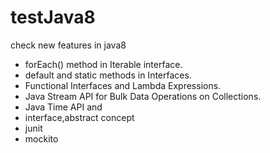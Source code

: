 # testJava8
check new features in java8 
- forEach() method in Iterable interface.
- default and static methods in Interfaces.
- Functional Interfaces and Lambda Expressions.
- Java Stream API for Bulk Data Operations on Collections.
- Java Time API
and 
- interface,abstract concept
- junit
- mockito
